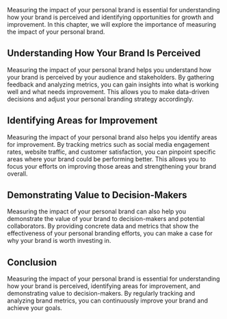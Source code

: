 
Measuring the impact of your personal brand is essential for understanding how your brand is perceived and identifying opportunities for growth and improvement. In this chapter, we will explore the importance of measuring the impact of your personal brand.

Understanding How Your Brand Is Perceived
-----------------------------------------

Measuring the impact of your personal brand helps you understand how your brand is perceived by your audience and stakeholders. By gathering feedback and analyzing metrics, you can gain insights into what is working well and what needs improvement. This allows you to make data-driven decisions and adjust your personal branding strategy accordingly.

Identifying Areas for Improvement
---------------------------------

Measuring the impact of your personal brand also helps you identify areas for improvement. By tracking metrics such as social media engagement rates, website traffic, and customer satisfaction, you can pinpoint specific areas where your brand could be performing better. This allows you to focus your efforts on improving those areas and strengthening your brand overall.

Demonstrating Value to Decision-Makers
--------------------------------------

Measuring the impact of your personal brand can also help you demonstrate the value of your brand to decision-makers and potential collaborators. By providing concrete data and metrics that show the effectiveness of your personal branding efforts, you can make a case for why your brand is worth investing in.

Conclusion
----------

Measuring the impact of your personal brand is essential for understanding how your brand is perceived, identifying areas for improvement, and demonstrating value to decision-makers. By regularly tracking and analyzing brand metrics, you can continuously improve your brand and achieve your goals.

